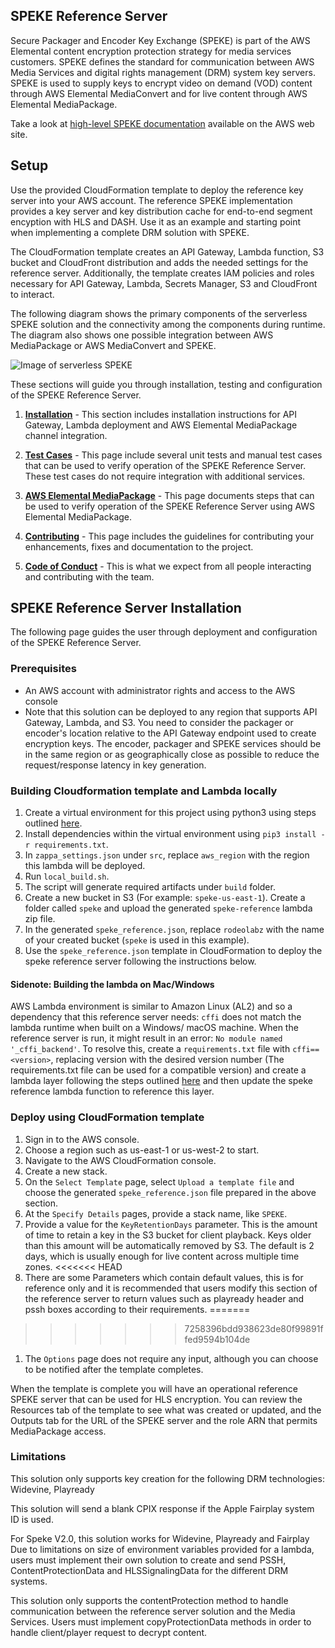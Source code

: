 ## SPEKE Reference Server

Secure Packager and Encoder Key Exchange (SPEKE) is part of the AWS Elemental content encryption protection strategy for media services customers. SPEKE defines the standard for communication between AWS Media Services and digital rights management (DRM) system key servers. SPEKE is used to supply keys to encrypt video on demand (VOD) content through AWS Elemental MediaConvert and for live content through AWS Elemental MediaPackage.

Take a look at [high-level SPEKE documentation](https://docs.aws.amazon.com/speke/latest/documentation/what-is-speke.html) available on the AWS web site.


## Setup

Use the provided CloudFormation template to deploy the reference key server into your AWS account. The reference SPEKE implementation provides a key server and key distribution cache for end-to-end segment encyption with HLS and DASH. Use it as an example and starting point when implementing a complete DRM solution with SPEKE.

The CloudFormation template creates an API Gateway, Lambda function, S3 bucket and CloudFront distribution and adds the needed settings for the reference server. Additionally, the template creates IAM policies and roles necessary for API Gateway, Lambda, Secrets Manager, S3 and CloudFront to interact.

The following diagram shows the primary components of the serverless SPEKE solution and the connectivity among the components during runtime. The diagram also shows one possible integration between AWS MediaPackage or AWS MediaConvert and SPEKE.

![Image of serverless SPEKE](images/speke-reference.png)


These sections will guide you through installation, testing and configuration of the SPEKE Reference Server.

1. [**Installation**](#speke-reference-server-installation) - This section includes installation instructions for API Gateway, Lambda deployment and AWS Elemental MediaPackage channel integration.

2. [**Test Cases**](tests/README.md) - This page include several unit tests and manual test cases that can be used to verify operation of the SPEKE Reference Server. These test cases do not require integration with additional services.

3. [**AWS Elemental MediaPackage**](MEDIAPACKAGE_CONFIG.md) - This page documents steps that can be used to verify operation of the SPEKE Reference Server using AWS Elemental MediaPackage.

4. [**Contributing**](CONTRIBUTING.md) - This page includes the guidelines for contributing your enhancements, fixes and documentation to the project.

5. [**Code of Conduct**](CODE_OF_CONDUCT.md) - This is what we expect from all people interacting and contributing with the team.



## SPEKE Reference Server Installation

The following page guides the user through deployment and configuration of the SPEKE Reference Server.

### Prerequisites

- An AWS account with administrator rights and access to the AWS console
- Note that this solution can be deployed to any region that supports API Gateway, Lambda, and S3. You need to consider the packager or encoder's location relative to the API Gateway endpoint used to create encryption keys. The encoder, packager and SPEKE services should be in the same region or as geographically close as possible to reduce the request/response latency in key generation.

### Building Cloudformation template and Lambda locally

1. Create a virtual environment for this project using python3 using steps outlined [here](https://docs.python.org/3/tutorial/venv.html).
1. Install dependencies within the virtual environment using `pip3 install -r requirements.txt`.
1. In `zappa_settings.json` under `src`, replace `aws_region` with the region this lambda will be deployed.
1. Run `local_build.sh`.
1. The script will generate required artifacts under `build` folder.
1. Create a new bucket in S3 (For example: `speke-us-east-1`). Create a folder called `speke` and upload the generated `speke-reference` lambda zip file.
1. In the generated `speke_reference.json`, replace `rodeolabz` with the name of your created bucket (`speke` is used in this example).
1. Use the `speke_reference.json` template in CloudFormation to deploy the speke reference server following the instructions below.

#### **Sidenote:** Building the lambda on Mac/Windows
AWS Lambda environment is similar to Amazon Linux (AL2) and so a dependency that this reference server needs: `cffi` does not match the lambda runtime when built on a Windows/ macOS machine. When the reference server is run, it might result in an error: `No module named '_cffi_backend'`. To resolve this, create a `requirements.txt` file with `cffi==<version>`, replacing version with the desired version number (The requirements.txt file can be used for a compatible version) and create a lambda layer following the steps outlined [here](https://aws.amazon.com/premiumsupport/knowledge-center/lambda-layer-simulated-docker/) and then update the speke reference lambda function to reference this layer.

### Deploy using CloudFormation template

1. Sign in to the AWS console.
1. Choose a region such as us-east-1 or us-west-2 to start.
1. Navigate to the AWS CloudFormation console.
1. Create a new stack.
1. On the `Select Template` page, select `Upload a template file` and choose the generated `speke_reference.json` file prepared in the above section.
1. At the `Specify Details` pages, provide a stack name, like `SPEKE`.
1. Provide a value for the `KeyRetentionDays` parameter. This is the amount of time to retain a key in the S3 bucket for client playback. Keys older than this amount will be automatically removed by S3. The default is 2 days, which is usually enough for live content across multiple time zones.
<<<<<<< HEAD
1. There are some Parameters which contain default values, this is for reference only and it is recommended that users modify this section of the reference server to return values such as playready header and pssh boxes according to their requirements.
=======
>>>>>>> 7258396bdd938623de80f99891ffed9594b104de
1. The `Options` page does not require any input, although you can choose to be notified after the template completes.


When the template is complete you will have an operational reference SPEKE server that can be used for HLS encryption. You can review the Resources tab of the template to see what was created or updated, and the Outputs tab for the URL of the SPEKE server  and the role ARN that permits MediaPackage access.


### Limitations

This solution only supports key creation for the following DRM technologies: Widevine, Playready

This solution will send a blank CPIX response if the Apple Fairplay system ID is used.

For Speke V2.0, this solution works for Widevine, Playready and Fairplay
Due to limitations on size of environment variables provided for a lambda, users must implement their own solution to create and send PSSH, ContentProtectionData and HLSSignalingData for the different DRM systems.

This solution only supports the contentProtection method to handle communication between the reference server solution and the Media Services. 
Users must implement copyProtectionData methods in order to handle client/player request to decrypt content.


